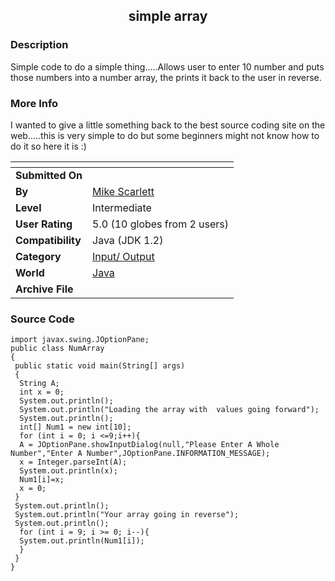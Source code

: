 ﻿<div align="center">

## simple array


</div>

### Description

Simple code to do a simple thing.....Allows user to enter 10 number and puts those numbers into a number array, the prints it back to the user in reverse.
 
### More Info
 
I wanted to give a little something back to the best source coding site on the web.....this is very simple to do but some beginners might not know how to do it so here it is :)


<span>             |<span>
---                |---
**Submitted On**   |
**By**             |[Mike Scarlett](https://github.com/Planet-Source-Code/PSCIndex/blob/master/ByAuthor/mike-scarlett.md)
**Level**          |Intermediate
**User Rating**    |5.0 (10 globes from 2 users)
**Compatibility**  |Java \(JDK 1\.2\)
**Category**       |[Input/ Output](https://github.com/Planet-Source-Code/PSCIndex/blob/master/ByCategory/input-output__2-84.md)
**World**          |[Java](https://github.com/Planet-Source-Code/PSCIndex/blob/master/ByWorld/java.md)
**Archive File**   |[](https://github.com/Planet-Source-Code/mike-scarlett-simple-array__2-1985/archive/master.zip)





### Source Code

```
import javax.swing.JOptionPane;
public class NumArray
{
 public static void main(String[] args)
 {
  String A;
  int x = 0;
  System.out.println();
  System.out.println("Loading the array with  values going forward");
  System.out.println();
  int[] Num1 = new int[10];
  for (int i = 0; i <=9;i++){
  A = JOptionPane.showInputDialog(null,"Please Enter A Whole Number","Enter A Number",JOptionPane.INFORMATION_MESSAGE);
  x = Integer.parseInt(A);
  System.out.println(x);
  Num1[i]=x;
  x = 0;
 }
 System.out.println();
 System.out.println("Your array going in reverse");
 System.out.println();
  for (int i = 9; i >= 0; i--){
  System.out.println(Num1[i]);
  }
 }
}
```

